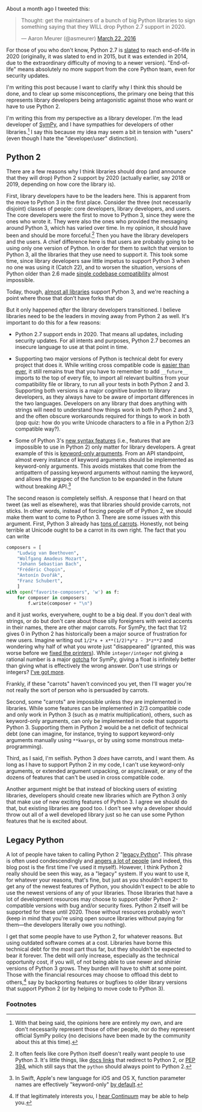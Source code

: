 About a month ago I tweeted this:

<blockquote class="twitter-tweet" data-lang="en"><p lang="en" dir="ltr">Thought: get the maintainers of a bunch of big Python libraries to sign something saying that they WILL drop Python 2.7 support in 2020.</p>&mdash; Aaron Meurer (@asmeurer) <a href="https://twitter.com/asmeurer/status/712304912428875776">March 22, 2016</a></blockquote>
<script async src="//platform.twitter.com/widgets.js" charset="utf-8"></script>

For those of you who don't know, Python 2.7 is
[slated](https://docs.python.org/devguide/#status-of-python-branches) to reach
end-of-life in 2020 (originally, it was slated to end in 2015, but it was
extended in 2014, due to the extraordinary difficulty of moving to a newer
version). "End-of-life" means absolutely no more support from the core Python
team, even for security updates.

I'm writing this post because I want to clarify why I think this should be
done, and to clear up some misconceptions, the primary one being that this
represents library developers being antagonistic against those who want or
have to use Python 2.

I'm writing this from my perspective as a library developer. I'm the lead
developer of [SymPy](http://www.sympy.org/), and I have sympathies for
developers of other libraries.[^fn1] I say this because my idea may seem a bit
in tension with "users" (even though I hate the "developer/user" distinction).

## Python 2

There are a few reasons why I think libraries should drop (and announce that
they will drop) Python 2 support by 2020 (actually earlier, say 2018 or 2019,
depending on how core the library is).

First, library developers have to be the leaders here. This is apparent from
the move to Python 3 in the first place. Consider the three (not necessarily
disjoint) classes of people: core developers, library developers, and users.
The core developers were the first to move to Python 3, since they were the
ones who wrote it. They were also the ones who provided the messaging around
Python 3, which has varied over time. In my opinion, it should have been and
should be more forceful.[^fn2] Then you have the library developers and the
users. A chief difference here is that users are probably going to be using
only one version of Python. In order for them to switch that version to Python
3, all the libraries that they use need to support it. This took some time,
since library developers saw little impetus to support Python 3 when no one
was using it (Catch 22), and to worsen the situation, versions of Python older
than 2.6 made
[single codebase compatibility](https://asmeurersympy.wordpress.com/2013/08/22/python-3-single-codebase-vs-2to3/)
almost impossible.

Today, though, [almost all libraries](http://py3readiness.org/) support Python
3, and we're reaching a point where those that don't have
forks that do

But it only happened *after* the library developers transitioned. I believe
libraries need to be the leaders in moving away from Python 2 as well. It's
important to do this for a few reasons:

- Python 2.7 support ends in 2020. That means all updates, including security
  updates. For all intents and purposes, Python 2.7 becomes an insecure
  language to use at that point in time.

- Supporting two major versions of Python is technical debt for every project
  that does it. While writing cross compatible code is
  [easier than ever](http://python-future.org/), it still remains true that
  you have to remember to add `__future__` imports to the top of every file,
  to import all relevant builtins from your compatibility file or library, to
  run all your tests in both Python 2 and 3. Supporting both versions is a
  major cognitive burden to library developers, as they always have to be
  aware of important differences in the two languages. Developers on any
  library that does anything with strings will need to understand how things
  work in both Python 2 and 3, and the often obscure workarounds required for
  things to work in both (pop quiz: how do you write Unicode characters to a
  file in a Python 2/3 compatible way?).

- Some of Python 3's
  [new syntax features](https://asmeurer.github.io/python3-presentation/slides.html)
  (i.e., features that are impossible to use in Python 2) only matter for
  library developers. A great example of this is
  [keyword-only arguments](https://www.python.org/dev/peps/pep-3102/). From an
  API standpoint, almost every instance of keyword arguments should be
  implemented as keyword-only arguments. This avoids mistakes that come from
  the antipattern of passing keyword arguments without naming the keyword, and
  allows the argspec of the function to be expanded in the future without
  breaking API.[^fn3]

The second reason is completely selfish. A response that I heard on that tweet
(as well as elsewhere), was that libraries should provide carrots, not sticks.
In other words, instead of forcing people off of Python 2, we should make them
want to come to Python 3. There are some issues with this argument. First,
Python 3 already has
[tons of carrots](https://asmeurer.github.io/python3-presentation/slides.html).
Honestly, not being terrible at Unicode ought to be a carrot in its own right.
The fact that you can write

``` python
composers = [
    "Ludwig van Beethoven",
    "Wolfgang Amadeus Mozart",
    "Johann Sebastian Bach",
    "Frédéric Chopin",
    "Antonín Dvořák",
    "Franz Schubert",
    ]
with open("favorite-composers", 'w') as f:
    for composer in composers:
        f.write(composer + "\n")
```

and it just works, everywhere, ought to be a big deal. If you don't deal with
strings, or do but don't care about those silly foreigners with weird accents
in their names, there are other major carrots. For SymPy, the fact that 1/2
gives 0 in Python 2 has historically been a major source of frustration for
new users. Imagine writing out `1/2*x + x**(1/2)*y*z - 3*z**2` and wondering why
half of what you wrote just "disappeared" (granted, this was worse before we
[fixed the printers](https://asmeurersympy.wordpress.com/2011/08/18/sqrtx-now-prints-as-sqrtx/)).
While `integer/integer` not giving a rational number is a major
[gotcha](http://docs.sympy.org/latest/tutorial/gotchas.html#two-final-notes-and)
for SymPy, giving a float is infinitely better than giving what is effectively
the wrong answer. Don't use strings or integers?
[I've got more](https://asmeurer.github.io/python3-presentation/slides.html#40).

Frankly, if these "carrots" haven't convinced you yet, then I'll wager you're
not really the sort of person who is persuaded by carrots.

Second, some "carrots" are impossible unless they are implemented in
libraries. While some features can be implemented in 2/3 compatible code and
only work in Python 3 (such as `@` matrix multiplication), others, such as
keyword-only arguments, can only be implemented in code that supports
Python 3. Supporting them in Python 2 would be a net deficit of technical debt
(one can imagine, for instance, trying to support keyword-only arguments
manually using `**kwargs`, or by using some monstrous meta-programming).

Third, as I said, I'm selfish. Python 3 *does* have carrots, and I want them.
As long as I have to support Python 2 in my code, I can't use keyword-only
arguments, or extended argument unpacking, or async/await, or any of the
dozens of features that can't be used in cross compatible code.

Another argument might be that instead of blocking users of existing
libraries, developers should create new libraries which are Python 3 only that
make use of new exciting features of Python 3. I agree we should do that, but
existing libraries are good too. I don't see why a developer should throw out
all of a well developed library just so he can use some Python features that
he is excited about.

## Legacy Python

A lot of people have taken to calling Python 2
"[legacy Python](https://twitter.com/RipLegacyPython)". This phrase is often
used condescendingly and
[angers a lot of people](https://twitter.com/stephtdouglas/status/713433933040340993)
(and indeed, this blog post is the first time I've used it myself).  However,
I think Python 2 really should be seen this way, as a "legacy" system. If you
want to use it, for whatever your reasons, that's fine, but just as you
shouldn't expect to get any of the newest features of Python, you shouldn't
expect to be able to use the newest versions of any of your libraries. Those
libraries that have a lot of development resources may choose to support older
Python 2-compatible versions with bug and/or security fixes. Python 2 itself
will be supported for these until 2020. Those without resources probably won't
(keep in mind that you're using open source libraries without paying for
them—the developers literally owe you nothing).

I get that some people have to use Python 2, for whatever reasons. But using
outdated software comes at a cost. Libraries have borne this technical debt
for the most part thus far, but they shouldn't be expected to bear it forever.
The debt will only increase, especially as the technical opportunity cost, if
you will, of not being able to use newer and shinier versions of Python 3
grows. They burden will have to shift at some point. Those with the financial
resources may choose to offload this debt to others,[^fn4] say by backporting
features or bugfixes to older library versions that support Python 2 (or by
helping to move code to Python 3).


### Footnotes

[^fn1]: With that being said, the opinions here are entirely my own, and are
        don't necessarily represent those of other people, nor do they
        represent official SymPy policy (no decisions have been made by the
        community about this at this time).

[^fn2]: It often feels like core Python itself doesn't really want people to
        use Python 3. It's little things, like
        [docs links](https://docs.python.org/library/) that redirect to Python
        2, or [PEP 394](https://www.python.org/dev/peps/pep-0394/), which
        still says that the `python` should always point to Python 2.

[^fn3]: In Swift, Apple's new language for iOS and OS X, function parameter
        names are effectively "keyword-only"
        [by default](https://developer.apple.com/library/ios/documentation/Swift/Conceptual/Swift_Programming_Language/Functions.html).

[^fn4]: If that legitimately interests you, I
        [hear Continuum](https://twitter.com/pwang/status/712780279211884546)
        may be able to help you.
